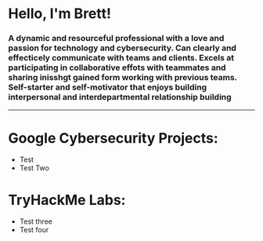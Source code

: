 # Hello, I'm Brett!
### A dynamic and resourceful professional with a love and passion for technology and cybersecurity. Can clearly and effecticely communicate with teams and clients. Excels at participating in collaborative effots with teammates and sharing inisshgt gained form working with previous teams. Self-starter and self-motivator that enjoys building interpersonal and interdepartmental relationship building
 --- 
# Google Cybersecurity Projects:   
- Test   
- Test Two   
   
   
# TryHackMe Labs:   
- Test three   
- Test four   

